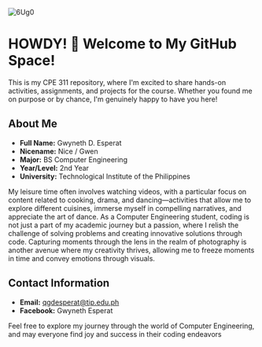 
![6Ug0](https://github.com/gwxnt07/CPE-311/assets/157346683/09c65943-b40a-4f96-be3b-5632021ad1ce)

# HOWDY! 👋 Welcome to My GitHub Space!

This is my CPE 311 repository, where I'm excited to share hands-on activities, assignments, and projects for the course. Whether you found me on purpose or by chance, I'm genuinely happy to have you here!
 
## About Me

- **Full Name:** Gwyneth D. Esperat
- **Nicename:** Nice / Gwen 
- **Major:** BS Computer Engineering
- **Year/Level:** 2nd Year
- **University:** Technological Institute of the Philippines

My leisure time often involves watching videos, with a particular focus on content related to cooking, drama, and dancing—activities that allow me to explore different cuisines, immerse myself in compelling narratives, and appreciate the art of dance. As a Computer Engineering student, coding is not just a part of my academic journey but a passion, where I relish the challenge of solving problems and creating innovative solutions through code. Capturing moments through the lens in the realm of photography is another avenue where my creativity thrives, allowing me to freeze moments in time and convey emotions through visuals.
  
## Contact Information

- **Email:** qgdesperat@tip.edu.ph
- **Facebook:** Gwyneth Esperat

Feel free to explore my journey through the world of Computer Engineering, and may everyone find joy and success in their coding endeavors
